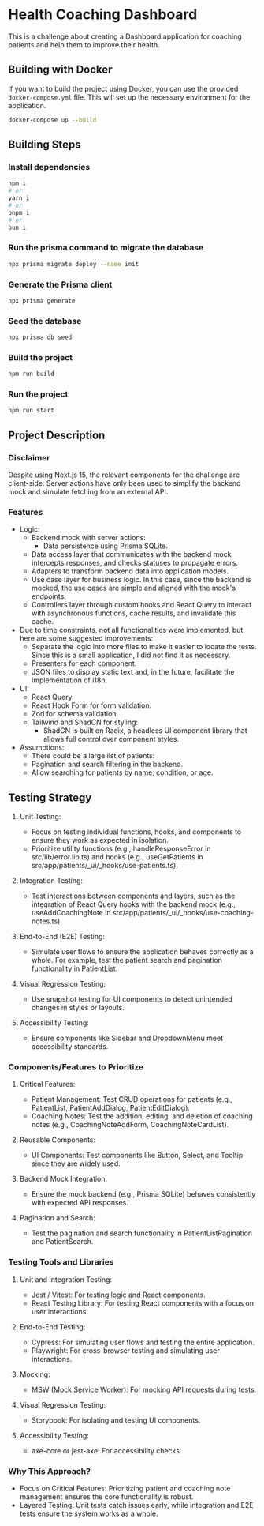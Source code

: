 # Health Coaching Dashboard

This is a challenge about creating a Dashboard application for coaching patients and help them to improve their health.

## Building with Docker

If you want to build the project using Docker, you can use the provided `docker-compose.yml` file. This will set up the necessary environment for the application.

```bash
docker-compose up --build
```

## Building Steps

### Install dependencies

```bash
npm i
# or
yarn i
# or
pnpm i
# or
bun i
```

### Run the prisma command to migrate the database

```bash
npx prisma migrate deploy --name init
```

### Generate the Prisma client

```bash
npx prisma generate
```

### Seed the database

```bash
npx prisma db seed
```

### Build the project

```bash
npm run build
```

### Run the project

```bash
npm run start
```

## Project Description

### Disclaimer

Despite using Next.js 15, the relevant components for the challenge are client-side. Server actions have only been used to simplify the backend mock and simulate fetching from an external API.

### Features

- Logic:
  - Backend mock with server actions:
    - Data persistence using Prisma SQLite.
  - Data access layer that communicates with the backend mock, intercepts responses, and checks statuses to propagate errors.
  - Adapters to transform backend data into application models.
  - Use case layer for business logic. In this case, since the backend is mocked, the use cases are simple and aligned with the mock's endpoints.
  - Controllers layer through custom hooks and React Query to interact with asynchronous functions, cache results, and invalidate this cache.
- Due to time constraints, not all functionalities were implemented, but here are some suggested improvements:
  - Separate the logic into more files to make it easier to locate the tests. Since this is a small application, I did not find it as necessary.
  - Presenters for each component.
  - JSON files to display static text and, in the future, facilitate the implementation of i18n.
- UI:
  - React Query.
  - React Hook Form for form validation.
  - Zod for schema validation.
  - Tailwind and ShadCN for styling:
    - ShadCN is built on Radix, a headless UI component library that allows full control over component styles.
- Assumptions:
  - There could be a large list of patients:
  - Pagination and search filtering in the backend.
  - Allow searching for patients by name, condition, or age.

## Testing Strategy

1. Unit Testing:

   - Focus on testing individual functions, hooks, and components to ensure they work as expected in isolation.
   - Prioritize utility functions (e.g., handleResponseError in src/lib/error.lib.ts) and hooks (e.g., useGetPatients in src/app/patients/\_ui/\_hooks/use-patients.ts).

2. Integration Testing:

   - Test interactions between components and layers, such as the integration of React Query hooks with the backend mock (e.g., useAddCoachingNote in src/app/patients/\_ui/\_hooks/use-coaching-notes.ts).

3. End-to-End (E2E) Testing:

   - Simulate user flows to ensure the application behaves correctly as a whole. For example, test the patient search and pagination functionality in PatientList.

4. Visual Regression Testing:

   - Use snapshot testing for UI components to detect unintended changes in styles or layouts.

5. Accessibility Testing:
   - Ensure components like Sidebar and DropdownMenu meet accessibility standards.

### Components/Features to Prioritize

1. Critical Features:

   - Patient Management: Test CRUD operations for patients (e.g., PatientList, PatientAddDialog, PatientEditDialog).
   - Coaching Notes: Test the addition, editing, and deletion of coaching notes (e.g., CoachingNoteAddForm, CoachingNoteCardList).

2. Reusable Components:

   - UI Components: Test components like Button, Select, and Tooltip since they are widely used.

3. Backend Mock Integration:

   - Ensure the mock backend (e.g., Prisma SQLite) behaves consistently with expected API responses.

4. Pagination and Search:

   - Test the pagination and search functionality in PatientListPagination and PatientSearch.

### Testing Tools and Libraries

1. Unit and Integration Testing:

   - Jest / Vitest: For testing logic and React components.
   - React Testing Library: For testing React components with a focus on user interactions.

2. End-to-End Testing:

   - Cypress: For simulating user flows and testing the entire application.
   - Playwright: For cross-browser testing and simulating user interactions.

3. Mocking:

   - MSW (Mock Service Worker): For mocking API requests during tests.

4. Visual Regression Testing:

   - Storybook: For isolating and testing UI components.

5. Accessibility Testing:

   - axe-core or jest-axe: For accessibility checks.

### Why This Approach?

- Focus on Critical Features: Prioritizing patient and coaching note management ensures the core functionality is robust.
- Layered Testing: Unit tests catch issues early, while integration and E2E tests ensure the system works as a whole.
